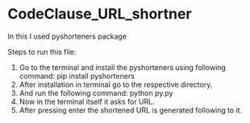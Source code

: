 # CodeClause_URL_shortner

In this I used pyshorteners package

Steps to run this file:
1. Go to the terminal and install the pyshorteners using following command:
  pip install pyshorteners
2. After installation in terminal go to the respective directory.
3. And run the following command:
   python py.py
4. Now in the terminal itself it asks for URL.
5. After pressing enter the shortened URL is generated following to it.
